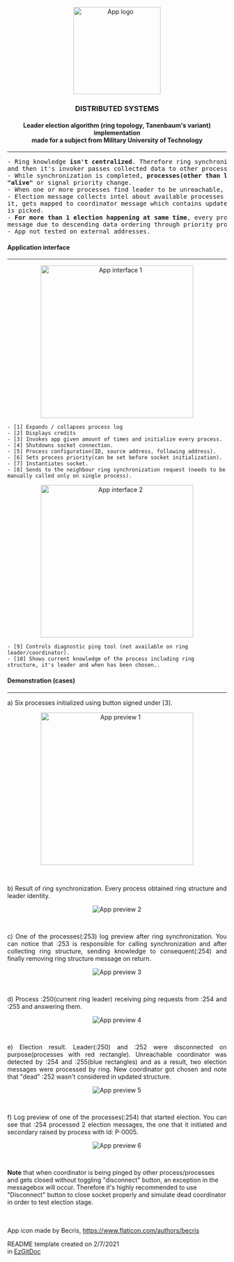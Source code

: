<p align="center"><img src="https://raw.githubusercontent.com/trolit/leader-selection-Tanenbaum/images/images/appLogo.png" alt="App logo" width="200"/></p>
<h3 align="center">DISTRIBUTED SYSTEMS</h3>
<h4 align="center">Leader election algorithm (ring topology, Tanenbaum's variant) implementation<br/>made for a subject from Military University of Technology</h4>

<hr/>

<pre>
- Ring knowledge <strong>isn't centralized</strong>. Therefore ring synchronization in first turn gathers ring intel
and then it's invoker passes collected data to other processes.
- While synchronization is completed, <strong>processes(other than leader) can ask coordinator if it's still 
"alive"</strong> or signal priority change. 
- When one or more processes find leader to be unreachable, election(s) are raised. 
- Election message collects intel about available processes and on returning to the process that called 
it, gets mapped to coordinator message which contains updated ring structure from which new leader 
is picked.
- <strong>For more than 1 election happening at same time</strong>, every process selects same leader on coordinator 
message due to descending data ordering through priority property.
- App not tested on external addresses.
</pre>

<h4>Application interface</h4>
<hr/>

<p align="center"><img src="https://raw.githubusercontent.com/trolit/leader-selection-Tanenbaum/images/images/img1.png" alt="App interface 1" height="350"/></p>

```
- [1] Expands / collapses process log
- [2] Displays credits
- [3] Invokes app given amount of times and initialize every process.
- [4] Shutdowns socket connection.
- [5] Process configuration(ID, source address, following address).
- [6] Sets process priority(can be set before socket initialization).
- [7] Instantiates socket.
- [8] Sends to the neighbour ring synchronization request (needs to be manually called only on single process).
```

<p align="center"><img src="https://raw.githubusercontent.com/trolit/leader-selection-Tanenbaum/images/images/img2.png" alt="App interface 2" height="350"/></p>

```
- [9] Controls diagnostic ping tool (not available on ring leader/coordinator).
- [10] Shows current knowledge of the process including ring structure, it's leader and when has been chosen..
```


<h4>Demonstration (cases)</h4>
<hr/>

<p align="justify">a) Six processes initialized using button signed under [3]. </p>

<p align="center"><img src="https://raw.githubusercontent.com/trolit/leader-selection-Tanenbaum/images/images/img3.png" alt="App preview 1" height="350"/></p>

<br/>

<p align="justify">b) Result of ring synchronization. Every process obtained ring structure and leader identity.</p>

<p align="center"><img src="https://raw.githubusercontent.com/trolit/leader-selection-Tanenbaum/images/images/img4.png" alt="App preview 2"/></p>

<br/>

<p align="justify">c) One of the processes(:253) log preview after ring synchronization. You can notice that :253 is responsible for calling synchronization and after collecting ring structure, sending knowledge to consequent(:254) and finally removing ring structure message on return. </p>

<p align="center"><img src="https://raw.githubusercontent.com/trolit/leader-selection-Tanenbaum/images/images/img5.png" alt="App preview 3"/></p>

<br/>

<p align="justify">d) Process :250(current ring leader) receiving ping requests from :254 and :255 and answering them.  </p>

<p align="center"><img src="https://raw.githubusercontent.com/trolit/leader-selection-Tanenbaum/images/images/img6.png" alt="App preview 4"/></p>

<br/>

<p align="justify">e) Election result. Leader(:250) and :252 were disconnected on purpose(processes with red rectangle). Unreachable coordinator was detected by :254 and :255(blue rectangles) and as a result, two election messages were processed by ring. New coordinator got chosen and note that "dead" :252 wasn't considered in updated structure.</p>

<p align="center"><img src="https://raw.githubusercontent.com/trolit/leader-selection-Tanenbaum/images/images/img7.png" alt="App preview 5"/></p>

<br/>

<p align="justify">f) Log preview of one of the processes(:254) that started election. You can see that :254 processed 2 election messages, the one that it initiated and secondary raised by process with Id: P-0005.</p>

<p align="center"><img src="https://raw.githubusercontent.com/trolit/leader-selection-Tanenbaum/images/images/img8.png" alt="App preview 6"/></p>

<br/>

<strong>Note</strong> that when coordinator is being pinged by other process/processes and gets closed without toggling "disconnect" button, an exception in the messagebox will occur. Therefore it's highly recommended to use "Disconnect" button to close socket properly and simulate dead coordinator in order to test election stage. 

<br/>
<br/.

App icon made by Becris, https://www.flaticon.com/authors/becris 

README template created on 2/7/2021 <br/> in <a href="https://github.com/trolit/EzGitDoc">EzGitDoc</a>
